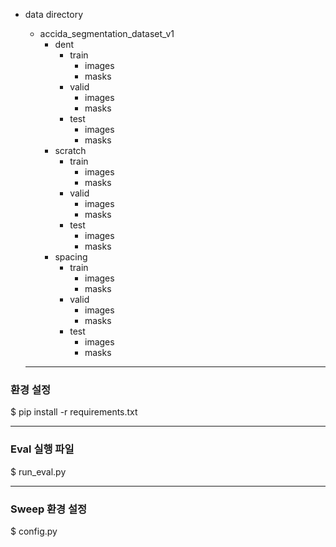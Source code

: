 - data directory <br>
  - accida_segmentation_dataset_v1
    - dent
      - train 
        - images
        - masks
      - valid 
        - images
        - masks
      - test 
        - images
        - masks
    - scratch
      - train 
        - images
        - masks
      - valid 
        - images
        - masks
      - test 
        - images
        - masks
    - spacing
      - train 
        - images
        - masks
      - valid 
        - images
        - masks
      - test 
        - images
        - masks
        
  ---
  
### 환경 설정

$ pip install -r requirements.txt
  
---
  
### Eval 실행 파일
  
$ run_eval.py

---

###  Sweep 환경 설정

$ config.py

